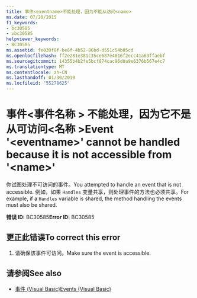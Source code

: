 ```yaml
---
title: 事件<eventname>不能处理，因为不能从访问<name>
ms.date: 07/20/2015
f1_keywords:
- bc30585
- vbc30585
helpviewer_keywords:
- BC30585
ms.assetid: fe039f8f-be6f-4b52-86bd-d551c54b85cd
ms.openlocfilehash: ff2e281e381c35ce687e4816f2ecc41a63ffaebf
ms.sourcegitcommit: 14355b4b2fe5bcf874cac96d0a9e6376b567e4c7
ms.translationtype: MT
ms.contentlocale: zh-CN
ms.lasthandoff: 01/30/2019
ms.locfileid: "55278625"
---
```

# <a name="event-eventname-cannot-be-handled-because-it-is-not-accessible-from-name"></a><span data-ttu-id="81545-102">事件\<事件名称 > 不能处理，因为它不是从可访问\<名称 ></span><span class="sxs-lookup"><span data-stu-id="81545-102">Event '\<eventname>' cannot be handled because it is not accessible from '\<name>'</span></span>
<span data-ttu-id="81545-103">你试图处理不可访问的事件。</span><span class="sxs-lookup"><span data-stu-id="81545-103">You attempted to handle an event that is not accessible.</span></span> <span data-ttu-id="81545-104">例如，如果 `Handles` 变量共享，则处理事件的方法也必须共享。</span><span class="sxs-lookup"><span data-stu-id="81545-104">For example, if a `Handles` variable is shared, the method handling the events must also be shared.</span></span>  
  
 <span data-ttu-id="81545-105">**错误 ID:** BC30585</span><span class="sxs-lookup"><span data-stu-id="81545-105">**Error ID:** BC30585</span></span>  
  
## <a name="to-correct-this-error"></a><span data-ttu-id="81545-106">更正此错误</span><span class="sxs-lookup"><span data-stu-id="81545-106">To correct this error</span></span>  
  
1.  <span data-ttu-id="81545-107">请确保该事件可访问。</span><span class="sxs-lookup"><span data-stu-id="81545-107">Make sure the event is accessible.</span></span>  
  
## <a name="see-also"></a><span data-ttu-id="81545-108">请参阅</span><span class="sxs-lookup"><span data-stu-id="81545-108">See also</span></span>
- [<span data-ttu-id="81545-109">事件 (Visual Basic)</span><span class="sxs-lookup"><span data-stu-id="81545-109">Events (Visual Basic)</span></span>](~/docs/visual-basic/programming-guide/language-features/events/index.md)
